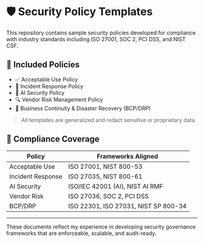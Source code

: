 
# 🛡️ Security Policy Templates

This repository contains sample security policies developed for compliance with industry standards including ISO 27001, SOC 2, PCI DSS, and NIST CSF.

## 📄 Included Policies

- ✅ Acceptable Use Policy
- 🚨 Incident Response Policy
- 🤖 AI Security Policy
- 🔍 Vendor Risk Management Policy
- 🔁 Business Continuity & Disaster Recovery (BCP/DRP)

> All templates are generalized and redact sensitive or proprietary data.

## 🔐 Compliance Coverage

| Policy | Frameworks Aligned |
|--------|--------------------|
| Acceptable Use | ISO 27001, NIST 800-53 |
| Incident Response | ISO 27035, NIST 800-61 |
| AI Security | ISO/IEC 42001 (AI), NIST AI RMF |
| Vendor Risk | ISO 27036, SOC 2, PCI DSS |
| BCP/DRP | ISO 22301, ISO 27031, NIST SP 800-34 |

---

These documents reflect my experience in developing security governance frameworks that are enforceable, scalable, and audit-ready.
